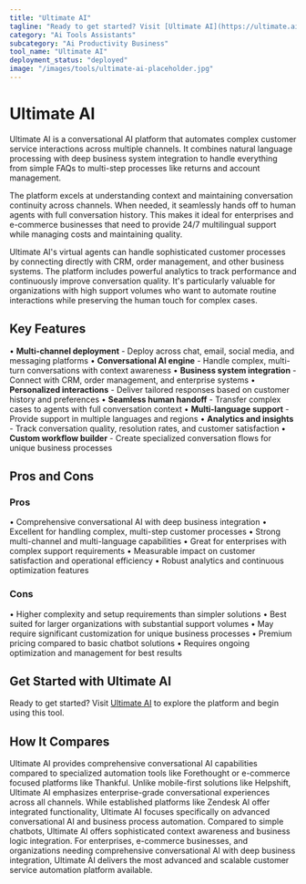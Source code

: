 ```yaml
---
title: "Ultimate AI"
tagline: "Ready to get started? Visit [Ultimate AI](https://ultimate.ai) to explore the platform and begin using this tool...."
category: "Ai Tools Assistants"
subcategory: "Ai Productivity Business"
tool_name: "Ultimate AI"
deployment_status: "deployed"
image: "/images/tools/ultimate-ai-placeholder.jpg"
---
```


# Ultimate AI

Ultimate AI is a conversational AI platform that automates complex customer service interactions across multiple channels. It combines natural language processing with deep business system integration to handle everything from simple FAQs to multi-step processes like returns and account management.

The platform excels at understanding context and maintaining conversation continuity across channels. When needed, it seamlessly hands off to human agents with full conversation history. This makes it ideal for enterprises and e-commerce businesses that need to provide 24/7 multilingual support while managing costs and maintaining quality.

Ultimate AI's virtual agents can handle sophisticated customer processes by connecting directly with CRM, order management, and other business systems. The platform includes powerful analytics to track performance and continuously improve conversation quality. It's particularly valuable for organizations with high support volumes who want to automate routine interactions while preserving the human touch for complex cases.

## Key Features

• **Multi-channel deployment** - Deploy across chat, email, social media, and messaging platforms
• **Conversational AI engine** - Handle complex, multi-turn conversations with context awareness
• **Business system integration** - Connect with CRM, order management, and enterprise systems
• **Personalized interactions** - Deliver tailored responses based on customer history and preferences
• **Seamless human handoff** - Transfer complex cases to agents with full conversation context
• **Multi-language support** - Provide support in multiple languages and regions
• **Analytics and insights** - Track conversation quality, resolution rates, and customer satisfaction
• **Custom workflow builder** - Create specialized conversation flows for unique business processes

## Pros and Cons

### Pros
• Comprehensive conversational AI with deep business integration
• Excellent for handling complex, multi-step customer processes
• Strong multi-channel and multi-language capabilities
• Great for enterprises with complex support requirements
• Measurable impact on customer satisfaction and operational efficiency
• Robust analytics and continuous optimization features

### Cons
• Higher complexity and setup requirements than simpler solutions
• Best suited for larger organizations with substantial support volumes
• May require significant customization for unique business processes
• Premium pricing compared to basic chatbot solutions
• Requires ongoing optimization and management for best results

## Get Started with Ultimate AI

Ready to get started? Visit [Ultimate AI](https://ultimate.ai) to explore the platform and begin using this tool.

## How It Compares

Ultimate AI provides comprehensive conversational AI capabilities compared to specialized automation tools like Forethought or e-commerce focused platforms like Thankful. Unlike mobile-first solutions like Helpshift, Ultimate AI emphasizes enterprise-grade conversational experiences across all channels. While established platforms like Zendesk AI offer integrated functionality, Ultimate AI focuses specifically on advanced conversational AI and business process automation. Compared to simple chatbots, Ultimate AI offers sophisticated context awareness and business logic integration. For enterprises, e-commerce businesses, and organizations needing comprehensive conversational AI with deep business integration, Ultimate AI delivers the most advanced and scalable customer service automation platform available.